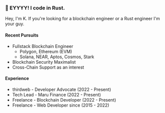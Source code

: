### 👋 EYYYY! I code in Rust.

Hey, I'm K. If you're looking for a blockchain engineer or a Rust engineer I'm your guy.


#### Recent Pursuits

- Fullstack Blockchain Engineer
	- Polygon, Ethereum (EVM)
	- Solana, NEAR, Aptos, Cosmos, Stark
- Blockchain Security Maximalist
- Cross-Chain Support as an interest

#### Experience

- thirdweb - Developer Advocate (2022 - Present)
- Tech Lead - Maru Finance (2022 - Present)
- Freelance - Blockchain Developer (2022 - Present)
- Freelance - Web Developer since (2015 - 2022)
